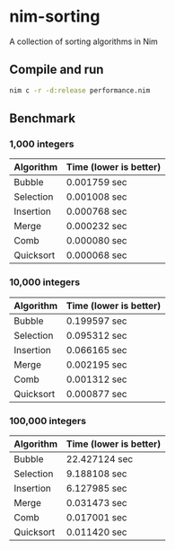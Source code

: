 # nim-sorting
A collection of sorting algorithms in Nim

## Compile and run

```sh
nim c -r -d:release performance.nim
```

## Benchmark

### 1,000 integers
| Algorithm | Time (lower is better) |
| ----------- | ------------ |
|  Bubble     |  0.001759 sec |
|  Selection  |  0.001008 sec |
|  Insertion  |  0.000768 sec |
|  Merge      |  0.000232 sec |
|  Comb       |  0.000080 sec |
|  Quicksort  |  0.000068 sec |

### 10,000 integers
| Algorithm | Time (lower is better) |
| ----------- | ------------ |
|  Bubble     |  0.199597 sec |
|  Selection  |  0.095312 sec |
|  Insertion  |  0.066165 sec |
|  Merge      |  0.002195 sec |
|  Comb       |  0.001312 sec |
|  Quicksort  |  0.000877 sec |

### 100,000 integers
| Algorithm | Time (lower is better) |
| ----------- | ------------ |
|  Bubble     | 22.427124 sec |
|  Selection  |  9.188108 sec |
|  Insertion  |  6.127985 sec |
|  Merge      |  0.031473 sec |
|  Comb       |  0.017001 sec |
|  Quicksort  |  0.011420 sec |